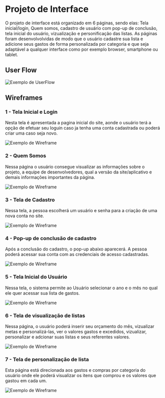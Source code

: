
# Projeto de Interface

O projeto de interface está organizado em 6 páginas, sendo elas: Tela inicial/login, Quem somos, cadastro de usuário com pop-up de conclusão, tela inicial do usuário, vizualização e personificação das listas. As páginas foram desenvolvolvidas de modo que o usuário cadastre sua lista e adicione seus gastos de forma personalizada por categoria e que seja adaptável a qualquer interface como por exemplo browser, smartphone ou tablet.

  

## User Flow

![Exemplo de UserFlow](https://raw.githubusercontent.com/ICEI-PUC-Minas-PMV-SI/pmv-si-2023-1-e1-proj-web-t1-compras-do-mes/main/docs/img/User%20Flow/User%20Flow%20-%20E-Li%24t%20.png)


## Wireframes

### 1 - Tela Inicial e Login

Nesta tela é apresentada a pagina inicial do site, aonde o usuário terá a opção de efetuar seu loguin caso ja tenha uma conta cadastrada ou poderá criar uma caso seja novo.

![Exemplo de Wireframe](https://raw.githubusercontent.com/ICEI-PUC-Minas-PMV-SI/pmv-si-2023-1-e1-proj-web-t1-compras-do-mes/main/docs/img/Wireframes/1-Tela%20inicial.jpg)


### 2 - Quem Somos

Nessa página o usuário consegue visualizar as informações sobre o projeto, a equipe de desenvolvedores, qual a versão da site/aplicativo e demais informações importantes da página.

![Exemplo de Wireframe](https://raw.githubusercontent.com/ICEI-PUC-Minas-PMV-SI/pmv-si-2023-1-e1-proj-web-t1-compras-do-mes/main/docs/img/Wireframes/2%20-%20Quem%20Somos.jpg)

### 3 - Tela de Cadastro

Nessa tela, a pessoa escolherá um usuário e senha para a criação de uma nova conta no site.

![Exemplo de Wireframe](https://raw.githubusercontent.com/ICEI-PUC-Minas-PMV-SI/pmv-si-2023-1-e1-proj-web-t1-compras-do-mes/main/docs/img/Wireframes/3%20-%20Cadastro.jpg)


### 4 - Pop-up de conclusão de cadastro

Após a conclusão do cadastro, o pop-up abaixo aparecerá. A pessoa poderá acessar sua conta com as credenciais de acesso cadastradas.

![Exemplo de Wireframe](https://raw.githubusercontent.com/ICEI-PUC-Minas-PMV-SI/pmv-si-2023-1-e1-proj-web-t1-compras-do-mes/main/docs/img/Wireframes/4%20-%20Pop%20Up%20Cadastro.jpg)


### 5 - Tela Inicial do Usuário

Nessa tela, o sistema permite ao Usuário selecionar o ano e o mês no qual ele quer acessar sua lista de gastos.

![Exemplo de Wireframe](https://raw.githubusercontent.com/ICEI-PUC-Minas-PMV-SI/pmv-si-2023-1-e1-proj-web-t1-compras-do-mes/main/docs/img/Wireframes/5%20-%20Tela%20Inicial%20do%20Usu%C3%A1rio.jpg)

 ### 6 - Tela de visualização de listas
 
 Nessa página, o usuário poderá inserir seu orçamento do mês, vizualizar metas e personalizá-las, ver o valores gastos e excedidos, vizualizar, personalizar e adcionar suas listas e seus referentes valores.
 
![Exemplo de Wireframe](https://github.com/ICEI-PUC-Minas-PMV-SI/pmv-si-2023-1-e1-proj-web-t1-compras-do-mes/blob/main/docs/img/Wireframes/6-Tela%20de%20visualiza%C3%A7%C3%A3o%20de%20listas.jpg)
 
 ### 7 - Tela de personalização de lista

 Esta página está direcionada aos gastos e compras por categoria do usuário onde ele poderá visualizar os itens que comprou e os valores que gastou em cada um.

![Exemplo de Wireframe](https://github.com/ICEI-PUC-Minas-PMV-SI/pmv-si-2023-1-e1-proj-web-t1-compras-do-mes/blob/main/docs/img/Wireframes/7%20-%20Tela%20de%20personaliza%C3%A7%C3%A3o%20das%20listas.jpg?raw=true)

